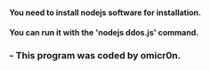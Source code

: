 
#### You need to install nodejs software for installation.
#### You can run it with the 'nodejs ddos.js' command.


###             - This program was coded by omicr0n.
